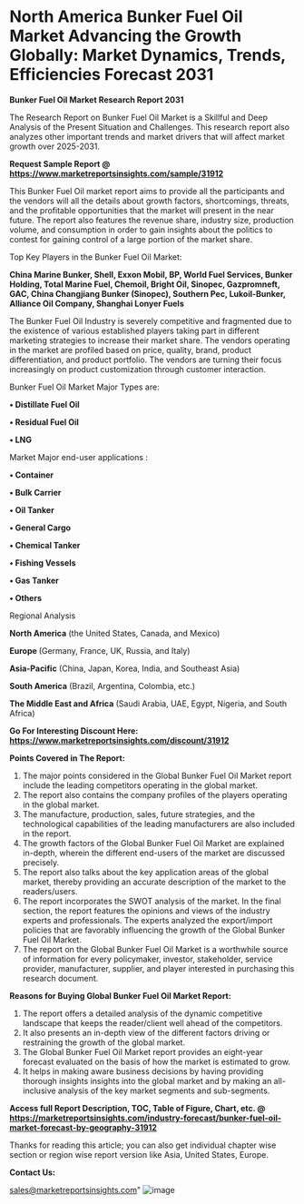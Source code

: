  # North America Bunker Fuel Oil Market Advancing the Growth Globally: Market Dynamics, Trends, Efficiencies Forecast 2031

<strong>Bunker Fuel Oil Market Research Report 2031</strong>

The Research Report on Bunker Fuel Oil Market is a Skillful and Deep Analysis of the Present Situation and Challenges. This research report also analyzes other important trends and market drivers that will affect market growth over 2025-2031.

<strong>Request Sample Report @ <a href=https://www.marketreportsinsights.com/sample/31912>https://www.marketreportsinsights.com/sample/31912</a></strong>

This Bunker Fuel Oil market report aims to provide all the participants and the vendors will all the details about growth factors, shortcomings, threats, and the profitable opportunities that the market will present in the near future. The report also features the revenue share, industry size, production volume, and consumption in order to gain insights about the politics to contest for gaining control of a large portion of the market share.

Top Key Players in the Bunker Fuel Oil Market:

<strong>China Marine Bunker, Shell, Exxon Mobil, BP, World Fuel Services, Bunker Holding, Total Marine Fuel, Chemoil, Bright Oil, Sinopec, Gazpromneft, GAC, China Changjiang Bunker (Sinopec), Southern Pec, Lukoil-Bunker, Alliance Oil Company, Shanghai Lonyer Fuels</strong>

The Bunker Fuel Oil Industry is severely competitive and fragmented due to the existence of various established players taking part in different marketing strategies to increase their market share. The vendors operating in the market are profiled based on price, quality, brand, product differentiation, and product portfolio. The vendors are turning their focus increasingly on product customization through customer interaction.

Bunker Fuel Oil Market Major Types are:

<strong>• Distillate Fuel Oil

• Residual Fuel Oil

• LNG</strong>

Market Major end-user applications :

<strong>• Container

• Bulk Carrier

• Oil Tanker

• General Cargo

• Chemical Tanker

• Fishing Vessels

• Gas Tanker

• Others</strong>

Regional Analysis

</u><strong><b>North America</b></strong> (the United States, Canada, and Mexico)

<strong><b>Europe </b></strong>(Germany, France, UK, Russia, and Italy)

<strong><b>Asia-Pacific</b></strong> (China, Japan, Korea, India, and Southeast Asia)

<strong><b>South America</b></strong> (Brazil, Argentina, Colombia, etc.)

<strong><b>The Middle East and Africa</b></strong> (Saudi Arabia, UAE, Egypt, Nigeria, and South Africa)

<strong>Go For Interesting Discount Here: <a href=https://www.marketreportsinsights.com/discount/31912>https://www.marketreportsinsights.com/discount/31912</a></strong>

<strong>Points Covered in The Report:</strong>
<ol>
  <li>The major points considered in the Global Bunker Fuel Oil Market report include the leading competitors operating in the global market.</li>
  <li>The report also contains the company profiles of the players operating in the global market.</li>
  <li>The manufacture, production, sales, future strategies, and the technological capabilities of the leading manufacturers are also included in the report.</li>
  <li>The growth factors of the Global Bunker Fuel Oil Market are explained in-depth, wherein the different end-users of the market are discussed precisely.</li>
  <li>The report also talks about the key application areas of the global market, thereby providing an accurate description of the market to the readers/users.</li>
  <li>The report incorporates the SWOT analysis of the market. In the final section, the report features the opinions and views of the industry experts and professionals. The experts analyzed the export/import policies that are favorably influencing the growth of the Global Bunker Fuel Oil Market.</li>
  <li>The report on the Global Bunker Fuel Oil Market is a worthwhile source of information for every policymaker, investor, stakeholder, service provider, manufacturer, supplier, and player interested in purchasing this research document.</li>
</ol>
<strong>Reasons for Buying Global Bunker Fuel Oil Market Report:</strong>

<ol>
  <li>The report offers a detailed analysis of the dynamic competitive landscape that keeps the reader/client well ahead of the competitors.</li>
  <li>It also presents an in-depth view of the different factors driving or restraining the growth of the global market.</li>
  <li>The Global Bunker Fuel Oil Market report provides an eight-year forecast evaluated on the basis of how the market is estimated to grow.</li>
  <li>It helps in making aware business decisions by having providing thorough insights insights into the global market and by making an all-inclusive analysis of the key market segments and sub-segments.</li>
</ol>
<strong>Access full Report Description, TOC, Table of Figure, Chart, etc. @ <a href=https://marketreportsinsights.com/industry-forecast/bunker-fuel-oil-market-forecast-by-geography-31912>https://marketreportsinsights.com/industry-forecast/bunker-fuel-oil-market-forecast-by-geography-31912</a></strong>


Thanks for reading this article; you can also get individual chapter wise section or region wise report version like Asia, United States, Europe.

<strong>Contact Us:</strong>

sales@marketreportsinsights.com"
![image](https://github.com/user-attachments/assets/dd372c69-b759-4cfc-93a3-bee42160ab78)

